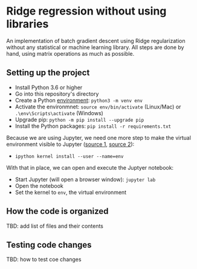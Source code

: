 # Ridge regression without using libraries

An implementation of batch gradient descent using Ridge regularization without any statistical or machine learning library. All steps are done by hand, using matrix operations as much as possible.

## Setting up the project

- Install Python 3.6 or higher
- Go into this repository's directory
- Create a Python [environment](https://packaging.python.org/guides/installing-using-pip-and-virtual-environments/#creating-a-virtual-environment):
  `python3 -m venv env`
- Activate the environmnet: `source env/bin/activate` (Linux/Mac) or `.\env\Scripts\activate` (Windows)
- Upgrade pip: `python -m pip install --upgrade pip`
- Install the Python packages: `pip install -r requirements.txt`

Because we are using Jupyter, we need one more step to make the virtual environment visible to Jupyter ([source 1](https://stackoverflow.com/a/49309403), [source 2](https://ripon-banik.medium.com/jupyter-notebook-is-unable-to-find-module-in-virtual-environment-fa0725c3f8fd)):

- `ipython kernel install --user --name=env`

With that in place, we can open and execute the Juptyer notebook:

- Start Jupyter (will open a browser window): `jupyter lab`
- Open the notebook
- Set the kernel to `env`, the virtual environment

## How the code is organized

TBD: add list of files and their contents

## Testing code changes

TBD: how to test coe changes
